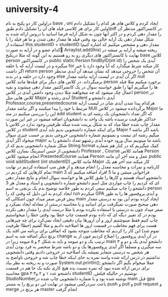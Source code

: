 # university-4
دراولین کار دو پکیج به نام base , uni ایجاد کردم و کلاس های هر کدام را تشکیل دادم اولین کار برای هر کلاسی فیلد های آن را تشکیل دادم طبقpdf در کانسراکتور مدنظر آن را مقدار دهی کردم و در اکثر آنها چون به شکل آرایه فرضا اساتید یا دروس ارائه شده به شکل مقدار دهی یک آرایه خالی بود وقتی فیلد ها مقدار دهی شدن و ما هر فیلد را با استفاده از this.studentID = studentID lمقدار دهی و مشخص میکنیم که اشاره کنیم کدام عضو و  در آرایه به صورت َArraylist.add(this) ریخته میشه و آرایه پر میشه در نهایت با کانستراکتور های دیگری رو به رو هستیم به این گونه که مثلا درپکیج base کلاس person در کانستراکتور public static Person findByID(int id)   آیدی یک شخص را میگیره و در لیست آرایه که با حلقه for کار میکند شرط میگذارد که آیا وجود دارد یا خیر اگر داشت return person آن شخص را خروجی میدهد که نشان میدهد آن آیدی مدنظر وجود دارد در حلقه و در بدنه else اگر آن آیدی در لیست آرایه نباشد مقدار null برمیگرداند.
در کلاس های دیگر برای فیلدها مانند کلاس person برخورد میکنیم مثلا فیلد ها را میگیریم آنها را طبق خواسته سوال در یک کانسراکنتور مقدار دهی میشوند و بقیه اعمال چک میشود که چه میخواهند مثلا دیدن وجود داشتن آیدی در کلاس person در کلاس هایی مثل Major آیدی رشته و Student آیدی دانشجو و Professor,course,presentedcourse هرکدام پیدا شدن آیدی شان در لیست آرایه مرتبط با خود را پیدا میکننند و اگر نباشد مقدار NUll برگردانده میشود در کلاس Major ما این را بررسی میکنیم در متد add student که اگر تعداد دانشجویان یک رشته ای به حداکثر ظرفیت نرسیده باشه یک واحد به دانشجویان اضافه میشود در غیر این صورت مقدار چاپ شده خطا میاد که به شکل پرینت شده میگه ظرفیتی وجود ندارد در کلاس یا در کلاس student برای اینکه شماره داشنجویی بدیم باید آیدی Major f باشه اگر نباشه میگیم رشته ای نیست و نمیتونیم شماره دانشجویی خروجی بدیم بر حسب چیزی سوال میخواد اگر آیدی major باشه ما میتونیم سال ورود خوده آیدی رشتهو تعداد دانشجو را به شکل شماره دانشجویی بدیم که از String.format  کمک میگیریم که در کنار هم شماره دانشجویی از جنس استرینگ بسازن
کلاس Professor , Course همانند کلاس Person انجام میشود
کلاس PresentedCourse همانند Person عمل و متد آخر آن مانند public void addStudent (int studentID) مانند کلاس Major کار میکند
متد آخر هم یک کارنامه و نمرات  و محاسبه معدل را انجام میدهد و از هش مپ استفاده کردیم 
در نهایت تمام کارهایی که کردیم در main فراخوانی میشن و ما 5 افراد اضافه میکنیم که 3 دانشجوو استاد هستند و کارها را طبق کلاس ها و خواسته سوال انجام و نتایج مقدار دهی ای که کردیم را چاپ مواردی مثل اسم دانشجو شماره دانشجویی و استاد و معدل هر 3 دانشجو را چاپ میکنیم 
سعی کردم به طور خلاصه توضیح بدم
یک برنچی به اسم person ایجاد کردم به این دلیل که وقتی کد را run میکردم GPA و آیدی پروفسور ها را به طور پیش فرض صفر میداد 
چون اشکالی که main ایجاد کرده بودم این بود به درستی مقدار دهی صحیح صورت نمیگرفت برای اساتید و یا محاسبه درستی از معادله ایجاد نمیکرد و صفر میداد چون به درستی یا استفاده نکرده بودم یا مثلا درست آیدی را مقدار دهی نکرده بودم 
در کد تغییر دیگه ای که داده بودم قسمت چاپ خطا بود وقتی خطا را میخواستیم چاپ کنیم فقط مینوشتیم ارور و آن ارورها بیان دقیقی ایجاد نمی‌کرد برای چه چیزهایی هست یرای فهم مخاطب در قسمت ارور ها اصلاحیه دادیم و مثلا گفتیم (خطا! ظرفیت تموم شد) این کار را کردیم 
که مخاطب متوجه بشود که اتفاقی برای برنامه می افتد 
یک برنچ دیگر اضافه شد به اسم change در آن آیدی پروفسور را اصلاح کردیم چون از به ترتیب یک و دو میومد و باید به شکل ۴ و ۵ میومد زیرا در main ۳ دانشجو آیدی یک و دو و سه میگیرن و مسلما اگر آیدی پروفسورها یک و دو باشه شرط منحصر به فرد بودن آیدی هر شخص به درستی متمایز نمیشه 
یک‌ اصلاحیه در خروجی دادیم وقتی دانشجویی نداشتیم ذر ذرس ارائه شده واسه نمره   به جای اینکه خطا چاپ شه و خروجی ناواضح به صورت و به ریخته به نظر بیاد System.out.println();
عملا میخوام بگیم اگر دانشجو برای درس ارائه شده نبود که نمره نسبت بده هیچ کاری نکنه
یک جا هم 
در قسمت محاسبه gpa ۳ داشنجو عدد ۱ و ۲ و۳ studentID ,نوشتیم در حالیکه قبلش StudioNumberنوشته شده بود و با شماره دانشجویی چاپ شده در main قبل gpa باعث سردرگمی میشود 
در نهایت این دو برنچ را به مستر push و pull و pull request و merge هر برنچ در master انجام گرفت 
